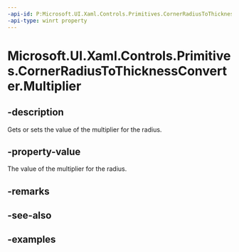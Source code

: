 ```yaml
---
-api-id: P:Microsoft.UI.Xaml.Controls.Primitives.CornerRadiusToThicknessConverter.Multiplier
-api-type: winrt property
---
```


# Microsoft.UI.Xaml.Controls.Primitives.CornerRadiusToThicknessConverter.Multiplier

<!--
public double Multiplier { get; set; }
-->

## -description

Gets or sets the value of the multiplier for the radius.

## -property-value

The value of the multiplier for the radius.

## -remarks

## -see-also

## -examples
